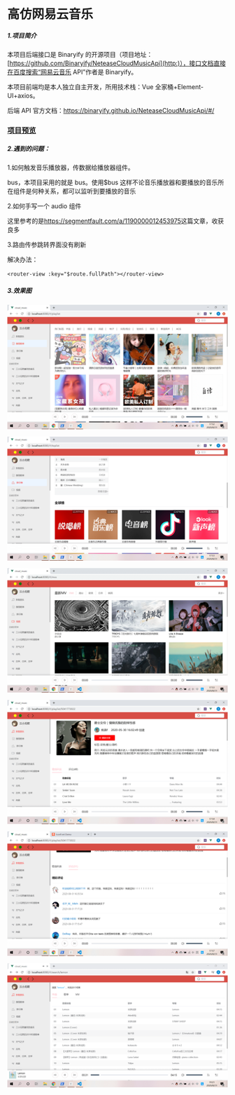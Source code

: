 # 高仿网易云音乐

##### 1.**项目简介**

本项目后端接口是 Binaryify 的开源项目（项目地址：[https://github.com/Binaryify/NeteaseCloudMusicApi](http:)），接口文档直接在百度搜索“网易云音乐 API”作者是 Binaryify。

本项目前端均是本人独立自主开发，所用技术栈：Vue 全家桶+Element-UI+axios。

后端 API 官方文档：[<https://binaryify.github.io/NeteaseCloudMusicApi/#/>](http:)



### [项目预览](http://www.lingliyi.icu/#/found)



##### 2.遇到的问题：

1.如何触发音乐播放器，传数据给播放器组件。

bus，本项目采用的就是 bus。使用\$bus 这样不论音乐播放器和要播放的音乐所在组件是何种关系，都可以监听到要播放的音乐

2.如何手写一个 audio 组件

这里参考的是<https://segmentfault.com/a/1190000012453975>这篇文章，收获良多

3.路由传参跳转界面没有刷新

解决办法：

`<router-view :key="$route.fullPath"></router-view>`

##### 3.效果图

![1598867577933](https://github.com/lingliyi/images/blob/master/cloud_images/1598867577933.png)

![1598867607989](https://github.com/lingliyi/images/blob/master/cloud_images/1598867607989.png)

![1598867642292](https://github.com/lingliyi/images/blob/master/cloud_images/1598867642292.png)

![1598867677840](https://github.com/lingliyi/images/blob/master/cloud_images/1598867677840.png)

![1598867878044](https://github.com/lingliyi/images/blob/master/cloud_images/1598867878044.png)

![1598872923053](https://github.com/lingliyi/images/blob/master/cloud_images/1598872923053.png)
